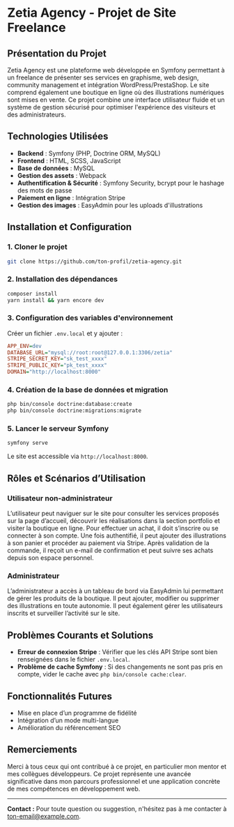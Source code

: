 # Zetia Agency - Projet de Site Freelance

## Présentation du Projet

Zetia Agency est une plateforme web développée en Symfony permettant à un freelance de présenter ses services en graphisme, web design, community management et intégration WordPress/PrestaShop. Le site comprend également une boutique en ligne où des illustrations numériques sont mises en vente. Ce projet combine une interface utilisateur fluide et un système de gestion sécurisé pour optimiser l'expérience des visiteurs et des administrateurs.

## Technologies Utilisées

- **Backend** : Symfony (PHP, Doctrine ORM, MySQL)
- **Frontend** : HTML, SCSS, JavaScript
- **Base de données** : MySQL
- **Gestion des assets** : Webpack
- **Authentification & Sécurité** : Symfony Security, bcrypt pour le hashage des mots de passe
- **Paiement en ligne** : Intégration Stripe
- **Gestion des images** : EasyAdmin pour les uploads d'illustrations

## Installation et Configuration

### 1. Cloner le projet

```bash
git clone https://github.com/ton-profil/zetia-agency.git
```

### 2. Installation des dépendances

```bash
composer install
yarn install && yarn encore dev
```

### 3. Configuration des variables d'environnement

Créer un fichier `.env.local` et y ajouter :

```ini
APP_ENV=dev
DATABASE_URL="mysql://root:root@127.0.0.1:3306/zetia"
STRIPE_SECRET_KEY="sk_test_xxxx"
STRIPE_PUBLIC_KEY="pk_test_xxxx"
DOMAIN="http://localhost:8000"
```

### 4. Création de la base de données et migration

```bash
php bin/console doctrine:database:create
php bin/console doctrine:migrations:migrate
```

### 5. Lancer le serveur Symfony

```bash
symfony serve
```

Le site est accessible via `http://localhost:8000`.

## Rôles et Scénarios d’Utilisation

### Utilisateur non-administrateur

L’utilisateur peut naviguer sur le site pour consulter les services proposés sur la page d’accueil, découvrir les réalisations dans la section portfolio et visiter la boutique en ligne. Pour effectuer un achat, il doit s’inscrire ou se connecter à son compte. Une fois authentifié, il peut ajouter des illustrations à son panier et procéder au paiement via Stripe. Après validation de la commande, il reçoit un e-mail de confirmation et peut suivre ses achats depuis son espace personnel.

### Administrateur

L’administrateur a accès à un tableau de bord via EasyAdmin lui permettant de gérer les produits de la boutique. Il peut ajouter, modifier ou supprimer des illustrations en toute autonomie. Il peut également gérer les utilisateurs inscrits et surveiller l’activité sur le site.

## Problèmes Courants et Solutions

- **Erreur de connexion Stripe** : Vérifier que les clés API Stripe sont bien renseignées dans le fichier `.env.local`.
- **Problème de cache Symfony** : Si des changements ne sont pas pris en compte, vider le cache avec `php bin/console cache:clear`.

## Fonctionnalités Futures

- Mise en place d’un programme de fidélité
- Intégration d’un mode multi-langue
- Amélioration du référencement SEO

## Remerciements

Merci à tous ceux qui ont contribué à ce projet, en particulier mon mentor et mes collègues développeurs. Ce projet représente une avancée significative dans mon parcours professionnel et une application concrète de mes compétences en développement web.

---

**Contact :** Pour toute question ou suggestion, n'hésitez pas à me contacter à [ton-email@example.com](mailto:ton-email@example.com).

